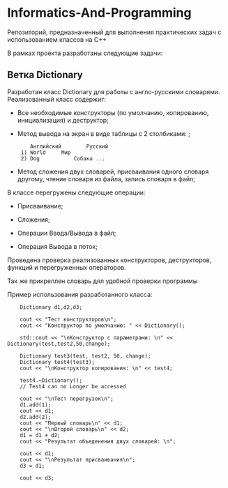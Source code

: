 # Informatics-And-Programming
Репозиторий, предназначенный для выполнения практических задач с использованием классов на C++

В рамках проекта разработаны следующие задачи:

## Ветка Dictionary
Разработан класс Dictionary для работы с англо-русскими словарями. Реализованный класс содержит:

- Все необходимые конструкторы (по умолчанию, копированию, инициализация) и деструктор;

- Метод вывода на экран в виде таблицы с 2 столбиками: ;
  ```
      Английский		Русский
   1) World		Мир
   2) Dog			Собака ...
  ```

- Метод сложения двух словарей, присваивания одного словаря другому, чтение словаря из файла, запись словаря в файл;

В классе перегружены следующие операции:

- Присваивание;

- Сложения;

- Операции Ввода/Вывода в файл;

- Операция Вывода в поток;

Проведена проверка реализованных конструкторов, деструкторов, функций и перегруженных операторов.

Так же прикреплен словарь дял удобной проверки программы

Пример использования разработанного класса:
```
	Dictionary d1,d2,d3;

	cout << "Тест конструкторов\n";
	cout << "Конструктор по умолчанию: " << Dictionary();
	
	std::cout << "\nКонструктор с параметрами: \n" << Dictionary(test,test2,50,change);
	
	Dictionary test3(test, test2, 50, change);
	Dictionary test4(test3);
	cout << "\nКонструктор копирования: \n" << test4;
	
	test4.~Dictionary();
	// Test4 can no Longer be accessed

	cout << "\nТест перегрузок\n";
	d1.add(1);
	cout << d1;
	d2.add(2);
	cout << "Первый словарь\n" << d1;
	cout << "\nВторой словарь\n" << d2;
	d1 = d1 + d2;
	cout << "Результат объеденения двух словарей: \n";
	
	cout << d1;
	cout << "\nРезультат присваивания\n";
	d3 = d1;

	cout << d3;
```
